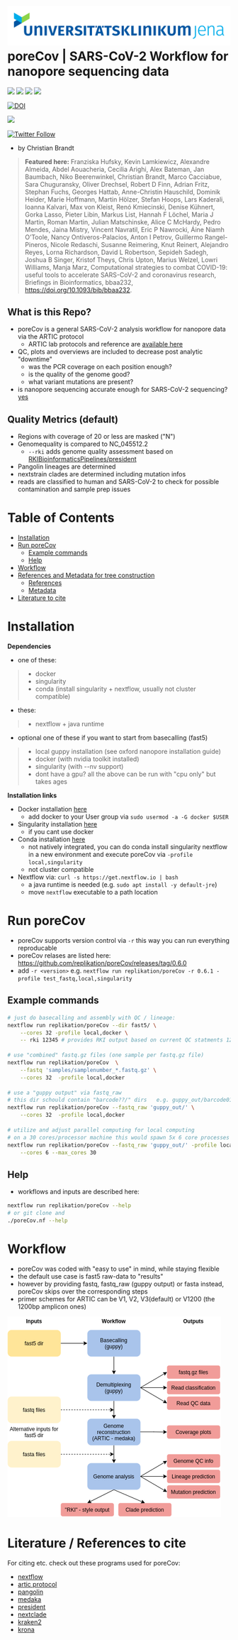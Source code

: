 ![logo](data/logo/mobile_logo.png)
**poreCov | SARS-CoV-2 Workflow for nanopore sequencing data**   
===

![](https://img.shields.io/badge/nextflow-20.10.0-brightgreen)
![](https://img.shields.io/badge/uses-docker-blue.svg)
![](https://img.shields.io/badge/uses-singularity-yellow.svg)
![](https://img.shields.io/badge/licence-GPL--3.0-lightgrey.svg)

[![DOI](https://zenodo.org/badge/DOI/10.5281/zenodo.4153510.svg)](https://doi.org/10.5281/zenodo.4153510)

![](https://github.com/replikation/nCov/workflows/Syntax_check/badge.svg)


[![Twitter Follow](https://img.shields.io/twitter/follow/gcloudChris.svg?style=social)](https://twitter.com/gcloudChris) 

* by Christian Brandt

> **Featured here:**
> Franziska Hufsky, Kevin Lamkiewicz, Alexandre Almeida, Abdel Aouacheria, Cecilia Arighi, Alex Bateman, Jan Baumbach, Niko Beerenwinkel, Christian Brandt, Marco Cacciabue, Sara Chuguransky, Oliver Drechsel, Robert D Finn, Adrian Fritz, Stephan Fuchs, Georges Hattab, Anne-Christin Hauschild, Dominik Heider, Marie Hoffmann, Martin Hölzer, Stefan Hoops, Lars Kaderali, Ioanna Kalvari, Max von Kleist, Renó Kmiecinski, Denise Kühnert, Gorka Lasso, Pieter Libin, Markus List, Hannah F Löchel, Maria J Martin, Roman Martin, Julian Matschinske, Alice C McHardy, Pedro Mendes, Jaina Mistry, Vincent Navratil, Eric P Nawrocki, Áine Niamh O’Toole, Nancy Ontiveros-Palacios, Anton I Petrov, Guillermo Rangel-Pineros, Nicole Redaschi, Susanne Reimering, Knut Reinert, Alejandro Reyes, Lorna Richardson, David L Robertson, Sepideh Sadegh, Joshua B Singer, Kristof Theys, Chris Upton, Marius Welzel, Lowri Williams, Manja Marz, Computational strategies to combat COVID-19: useful tools to accelerate SARS-CoV-2 and coronavirus research, Briefings in Bioinformatics, bbaa232, https://doi.org/10.1093/bib/bbaa232.

## What is this Repo?

* poreCov is a general SARS-CoV-2 analysis workflow for nanopore data via the ARTIC protocol
    * ARTIC lab protocols and reference are [available here](https://artic.network/ncov-2019)
* QC, plots and overviews are included to decrease post analytic "downtime"
    * was the PCR coverage on each position enough?
    * is the quality of the genome good?
    * what variant mutations are present?
* is nanopore sequencing accurate enough for SARS-CoV-2 sequencing? [yes](https://www.nature.com/articles/s41467-020-20075-6)

## Quality Metrics (default)

* Regions with coverage of 20 or less are masked ("N")
* Genomequality is compared to NC_045512.2
    * `--rki` adds genome quality assessment based on [RKIBioinformaticsPipelines/president](https://gitlab.com/RKIBioinformaticsPipelines/president)
* Pangolin lineages are determined
* nextstrain clades are determined including mutation infos
* reads are classified to human and SARS-CoV-2 to check for possible contamination and sample prep issues

Table of Contents
=================

* [Installation](#Installation)
* [Run poreCov](#Run-poreCov)
    * [Example commands](#Example-commands)
    * [Help](#Help)
* [Workflow](#Workflow)
* [References and Metadata for tree construction](#References-and-Metadata-for-tree-construction)
    * [References](#References)
    * [Metadata](#Metadata)
* [Literature to cite](#Literature-to-cite)


# Installation

**Dependencies**

* one of these:
>   * docker
>   * singularity
>   * conda (install singularity + nextflow, usually not cluster compatible)

* these:
>   * nextflow + java runtime

* optional one of these if you want to start from basecalling (fast5)
>   * local guppy installation (see oxford nanopore installation guide)
>   * docker (with nvidia toolkit installed)
>   * singularity (with --nv support)
>   * dont have a gpu? all the above can be run with "cpu only" but takes ages

**Installation links**

* Docker installation [here](https://docs.docker.com/v17.09/engine/installation/linux/docker-ce/ubuntu/#install-docker-ce)
    * add docker to your User group via `sudo usermod -a -G docker $USER`
* Singularity installation [here](https://singularity.lbl.gov/install-linux)
    * if you cant use docker
* Conda installation [here](https://docs.conda.io/projects/conda/en/latest/user-guide/install/)
    * not natively integrated, you can do conda install singularity nextflow in a new environment and execute poreCov via `-profile local,singularity`
    * not cluster compatible
* Nextflow via: `curl -s https://get.nextflow.io | bash`
    * a java runtime is needed (e.g. `sudo apt install -y default-jre`)
    * move `nextflow` executable to a path location

# Run poreCov

* poreCov supports version control via `-r` this way you can run everything reproducable
* poreCov relases are listed here: https://github.com/replikation/poreCov/releases/tag/0.6.0
* add `-r <version>` e.g. `nextflow run replikation/poreCov -r 0.6.1 -profile test_fastq,local,singularity`
## Example commands

```bash
# just do basecalling and assembly with QC / lineage:
nextflow run replikation/poreCov --dir fast5/ \
    --cores 32 -profile local,docker \
    -- rki 12345 # provides RKI output based on current QC statments 12345 = your demis number

# use "combined" fastq.gz files (one sample per fastq.gz file)
nextflow run replikation/poreCov  \
    --fastq 'samples/samplenumber_*.fastq.gz' \
    --cores 32  -profile local,docker

# use a "guppy output" via fastq_raw
# this dir schould contain "barcode??/" dirs   e.g. guppy_out/barcode01/ guppy_out/barcode02/
nextflow run replikation/poreCov --fastq_raw 'guppy_out/' \
    --cores 32  -profile local,docker

# utilize and adjust parallel computing for local computing
# on a 30 cores/processor machine this would spawn 5x 6 core processes in parallel
nextflow run replikation/poreCov --fastq_raw 'guppy_out/' -profile local,docker \
    --cores 6 --max_cores 30 
```

## Help

* workflows and inputs are described here:

```bash
nextflow run replikation/poreCov --help
# or git clone and
./poreCov.nf --help
```

# Workflow

* poreCov was coded with "easy to use" in mind, while staying flexible
* the default use case is fast5 raw-data to "results"
* however by providing fastq, fastq_raw (guppy output) or fasta instead, poreCov skips over the corresponding steps
* primer schemes for ARTIC can be V1, V2, V3(default) or V1200 (the 1200bp amplicon ones)

![workflow](data/figures/workflow.png)


# Literature / References to cite
For citing etc. check out these programs used for poreCov:
* [nextflow](https://www.nextflow.io/index.html)
* [artic protocol](https://artic.network/ncov-2019/ncov2019-bioinformatics-sop.html)
* [pangolin](https://github.com/hCoV-2019/pangolin)
* [medaka](https://github.com/nanoporetech/medaka)
* [president](https://gitlab.com/RKIBioinformaticsPipelines/president)
* [nextclade](https://clades.nextstrain.org/)
* [kraken2](https://genomebiology.biomedcentral.com/articles/10.1186/s13059-019-1891-0)
* [krona](https://bmcbioinformatics.biomedcentral.com/articles/10.1186/1471-2105-12-385)